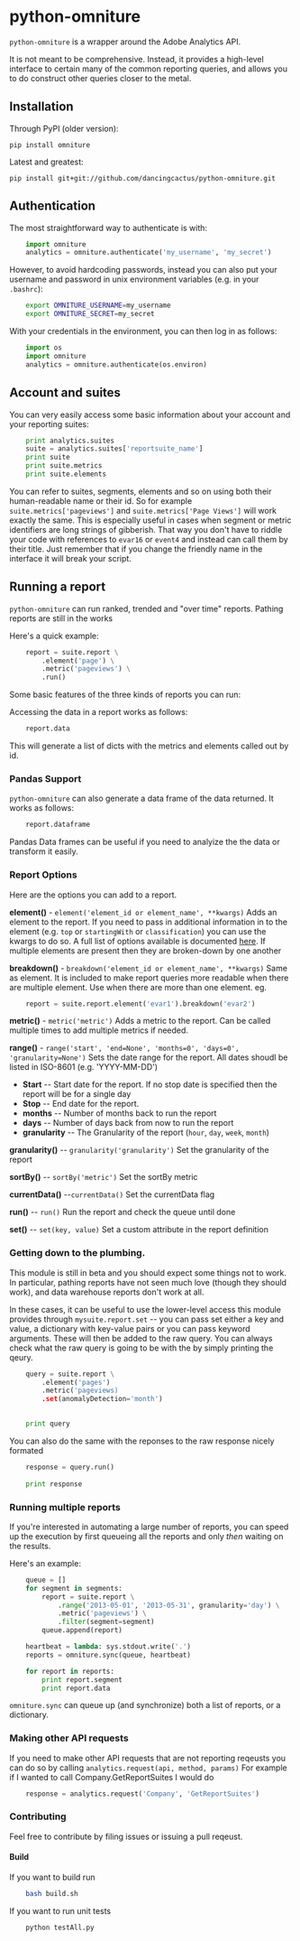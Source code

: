 # python-omniture

`python-omniture` is a wrapper around the Adobe Analytics API.

It is not meant to be comprehensive. Instead, it provides a high-level interface
to certain many of the common reporting queries, and allows you to do construct other queries
closer to the metal.

## Installation

Through PyPI (older version):

    pip install omniture

Latest and greatest: 

    pip install git+git://github.com/dancingcactus/python-omniture.git

## Authentication

The most straightforward way to authenticate is with: 

```python
    import omniture
    analytics = omniture.authenticate('my_username', 'my_secret')
```

However, to avoid hardcoding passwords, instead you can also put your username
and password in unix environment variables (e.g. in your `.bashrc`):

```bash
    export OMNITURE_USERNAME=my_username
    export OMNITURE_SECRET=my_secret
```

With your credentials in the environment, you can then log in as follows:

```python
    import os
    import omniture
    analytics = omniture.authenticate(os.environ)
```

## Account and suites

You can very easily access some basic information about your account and your
reporting suites:

```python
    print analytics.suites
    suite = analytics.suites['reportsuite_name']
    print suite
    print suite.metrics
    print suite.elements
```

You can refer to suites, segments, elements and so on using both their
human-readable name or their id. So for example `suite.metrics['pageviews']` and `suite.metrics['Page Views']` will work exactly the same. This is especially useful in cases when segment or metric identifiers are long strings of gibberish. That way you don't have to riddle your code with references to `evar16` or `event4` and instead can call them by their title. Just remember that if you change the friendly name in the interface it will break your script. 

## Running a report

`python-omniture` can run ranked, trended and "over time" reports. Pathing reports are still in the works

Here's a quick example: 

```python
    report = suite.report \
        .element('page') \
        .metric('pageviews') \
        .run()
```

Some basic features of the three kinds of reports you can run: 

Accessing the data in a report works as follows:

```python
    report.data
```    
    
This will generate a list of dicts with the metrics and elements called out by id. 

### Pandas Support
`python-omniture` can also generate a data frame of the data returned. It works as follows:

```python
    report.dataframe
```

Pandas Data frames can be useful if you need to analyize the the data or transform it easily.

### Report Options 
Here are the options you can add to a report. 

**element()** - `element('element_id or element_name', **kwargs)` Adds an element to the report. If you need to pass in additional information in to the element (e.g. `top` or `startingWith` or `classification`) you can use the kwargs to do so. A full list of options available is documented [here](https://marketing.adobe.com/developer/en_US/documentation/analytics-reporting-1-4/r-reportdescriptionelement). If multiple elements are present then they are broken-down by one another

**breakdown()** - `breakdown('element_id or element_name', **kwargs)` Same as element. It is included to make report queries more readable when there are multiple element. Use when there are more than one element. eg. 

```python
    report = suite.report.element('evar1').breakdown('evar2')
```

**metric()** - `metric('metric')` Adds a metric to the report. Can be called multiple times to add multiple metrics if needed. 

**range()** - `range('start', 'end=None', 'months=0', 'days=0', 'granularity=None')` Sets the date range for the report. All dates shoudl be listed in ISO-8601 (e.g. 'YYYY-MM-DD')

* **Start**  --  Start date for the report. If no stop date is specified then the report will be for a single day
* **Stop** -- End date for the report. 
* **months** -- Number of months back to run the report
* **days** -- Number of days back from now to run the report
* **granularity** -- The Granularity of the report (`hour`, `day`, `week`, `month`)

**granularity()** -- `granularity('granularity')` Set the granularity of the report

**sortBy()** -- `sortBy('metric')` Set the sortBy metric

**currentData()** --`currentData()` Set the currentData flag

**run()** -- `run()` Run the report and check the queue until done

**set()** -- `set(key, value)` Set a custom attribute in the report definition


### Getting down to the plumbing.

This module is still in beta and you should expect some things not to work. In particular, pathing reports have not seen much love (though they should work), and data warehouse reports don't work at all.

In these cases, it can be useful to use the lower-level access this module provides through `mysuite.report.set` -- you can pass set either a key and value, a dictionary with key-value pairs or you can pass keyword arguments. These will then be added to the raw query. You can always check what the raw query is going to be with the by simply printing the qeury.

```python
    query = suite.report \
        .element('pages') 
        .metric('pageviews)
        .set(anomalyDetection='month')
        

    print query
```

You can also do the same with the reponses to the raw response nicely formated

```python
    response = query.run()
    
    print response
```

### Running multiple reports

If you're interested in automating a large number of reports, you can speed up the 
execution by first queueing all the reports and only _then_ waiting on the results.

Here's an example:

```python
    queue = []
    for segment in segments:
        report = suite.report \
            .range('2013-05-01', '2013-05-31', granularity='day') \
            .metric('pageviews') \
            .filter(segment=segment)
        queue.append(report)

    heartbeat = lambda: sys.stdout.write('.')
    reports = omniture.sync(queue, heartbeat)

    for report in reports:
        print report.segment
        print report.data

```

`omniture.sync` can queue up (and synchronize) both a list of reports, or a dictionary.

### Making other API requests
If you need to make other API requests that are not reporting reqeusts you can do so by 
calling `analytics.request(api, method, params)` For example if I wanted to call 
Company.GetReportSuites I would do 

```python
    response = analytics.request('Company', 'GetReportSuites')
```

### Contributing
Feel free to contribute by filing issues or issuing a pull reqeust. 

#### Build 
If you want to build run 

```bash
    bash build.sh
```

If you want to run unit tests

```bash
    python testAll.py
```
